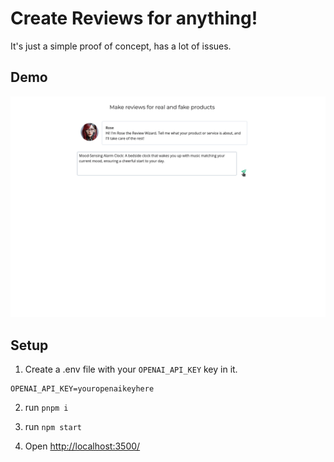 # Create Reviews for anything!

It's just a simple proof of concept, has a lot of issues.

## Demo

![Demo](https://github.com/c00/rose-reviews/blob/main/static/demo.gif?raw=true)


## Setup

1. Create a .env file with your `OPENAI_API_KEY` key in it.

```
OPENAI_API_KEY=youropenaikeyhere
```

2. run `pnpm i`

3. run `npm start`

4.  Open [http://localhost:3500/](http://localhost:3500/)
